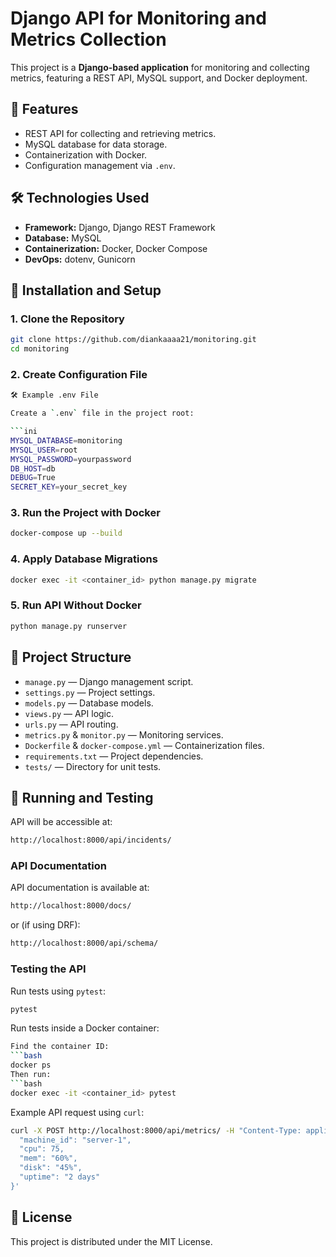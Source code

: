 # Django API for Monitoring and Metrics Collection

This project is a **Django-based application** for monitoring and collecting metrics, featuring a REST API, MySQL support, and Docker deployment.

## 📌 Features
- REST API for collecting and retrieving metrics.
- MySQL database for data storage.
- Containerization with Docker.
- Configuration management via `.env`.

## 🛠️ Technologies Used
- **Framework:** Django, Django REST Framework
- **Database:** MySQL
- **Containerization:** Docker, Docker Compose
- **DevOps:** dotenv, Gunicorn

## 📂 Installation and Setup

### 1. **Clone the Repository**
```sh
git clone https://github.com/diankaaaa21/monitoring.git
cd monitoring
```

### 2. **Create Configuration File**
```sh
🛠 Example .env File

Create a `.env` file in the project root:

```ini
MYSQL_DATABASE=monitoring
MYSQL_USER=root
MYSQL_PASSWORD=yourpassword
DB_HOST=db
DEBUG=True
SECRET_KEY=your_secret_key
```

### 3. **Run the Project with Docker**
```sh
docker-compose up --build
```

### 4. **Apply Database Migrations**
```sh
docker exec -it <container_id> python manage.py migrate
```

### 5. **Run API Without Docker**
```sh
python manage.py runserver
```

## 📖 Project Structure
- `manage.py` — Django management script.
- `settings.py` — Project settings.
- `models.py` — Database models.
- `views.py` — API logic.
- `urls.py` — API routing.
- `metrics.py` & `monitor.py` — Monitoring services.
- `Dockerfile` & `docker-compose.yml` — Containerization files.
- `requirements.txt` — Project dependencies.
- `tests/` — Directory for unit tests.

## 🚀 Running and Testing
API will be accessible at:
```sh
http://localhost:8000/api/incidents/
```

### **API Documentation**
API documentation is available at:
```sh
http://localhost:8000/docs/
```
or (if using DRF):
```sh
http://localhost:8000/api/schema/
```

### **Testing the API**
Run tests using `pytest`:
```sh
pytest
```

Run tests inside a Docker container:
```sh
Find the container ID:
```bash
docker ps
Then run:
```bash
docker exec -it <container_id> pytest
```

Example API request using `curl`:
```sh
curl -X POST http://localhost:8000/api/metrics/ -H "Content-Type: application/json" -d '{
  "machine_id": "server-1",
  "cpu": 75,
  "mem": "60%",
  "disk": "45%",
  "uptime": "2 days"
}'
```

## 📜 License
This project is distributed under the MIT License.
